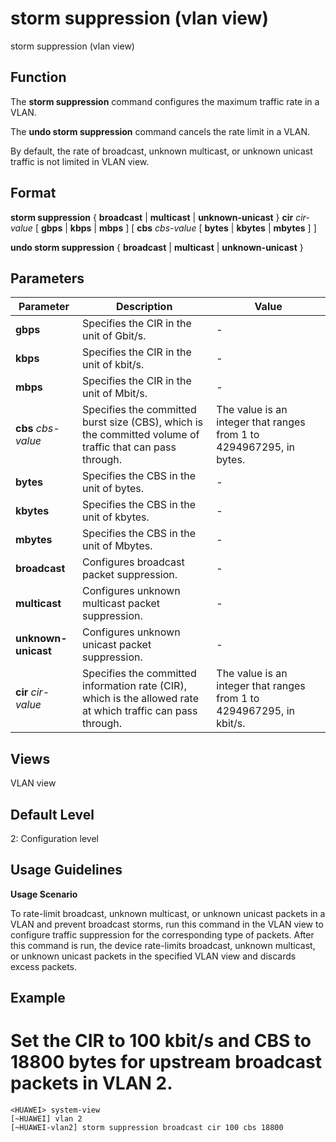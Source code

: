 storm suppression (vlan view)
=============================

storm suppression (vlan view)

Function
--------



The **storm suppression** command configures the maximum traffic rate in a VLAN.

The **undo storm suppression** command cancels the rate limit in a VLAN.



By default, the rate of broadcast, unknown multicast, or unknown unicast traffic is not limited in VLAN view.


Format
------

**storm suppression** { **broadcast** | **multicast** | **unknown-unicast** } **cir** *cir-value* [ **gbps** | **kbps** | **mbps** ] [ **cbs** *cbs-value* [ **bytes** | **kbytes** | **mbytes** ] ]

**undo storm suppression** { **broadcast** | **multicast** | **unknown-unicast** }


Parameters
----------

| Parameter | Description | Value |
| --- | --- | --- |
| **gbps** | Specifies the CIR in the unit of Gbit/s. | - |
| **kbps** | Specifies the CIR in the unit of kbit/s. | - |
| **mbps** | Specifies the CIR in the unit of Mbit/s. | - |
| **cbs** *cbs-value* | Specifies the committed burst size (CBS), which is the committed volume of traffic that can pass through. | The value is an integer that ranges from 1 to 4294967295, in bytes. |
| **bytes** | Specifies the CBS in the unit of bytes. | - |
| **kbytes** | Specifies the CBS in the unit of kbytes. | - |
| **mbytes** | Specifies the CBS in the unit of Mbytes. | - |
| **broadcast** | Configures broadcast packet suppression. | - |
| **multicast** | Configures unknown multicast packet suppression. | - |
| **unknown-unicast** | Configures unknown unicast packet suppression. | - |
| **cir** *cir-value* | Specifies the committed information rate (CIR), which is the allowed rate at which traffic can pass through. | The value is an integer that ranges from 1 to 4294967295, in kbit/s. |



Views
-----

VLAN view


Default Level
-------------

2: Configuration level


Usage Guidelines
----------------

**Usage Scenario**

To rate-limit broadcast, unknown multicast, or unknown unicast packets in a VLAN and prevent broadcast storms, run this command in the VLAN view to configure traffic suppression for the corresponding type of packets. After this command is run, the device rate-limits broadcast, unknown multicast, or unknown unicast packets in the specified VLAN view and discards excess packets.


Example
-------

# Set the CIR to 100 kbit/s and CBS to 18800 bytes for upstream broadcast packets in VLAN 2.
```
<HUAWEI> system-view
[~HUAWEI] vlan 2
[~HUAWEI-vlan2] storm suppression broadcast cir 100 cbs 18800

```